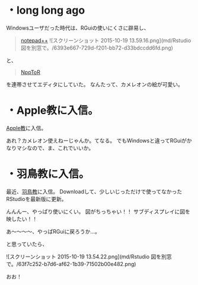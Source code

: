 
# ・long long ago
Windowsユーザだった時代は、RGuiの使いにくさに辟易し、
> [notepad++](https://notepad-plus-plus.org/)
![スクリーンショット 2015-10-19 13.59.16.png](md/Rstudio 図を別窓で。/6393e667-729d-f201-bb72-d33bdccdd6fd.png)

と、
> [NppToR](http://sourceforge.net/projects/npptor/)

を連帯させてエディタにしていた。
なんたって、カメレオンの絵が可愛い。

# ・Apple教に入信。
[Apple教](http://ja.uncyclopedia.info/wiki/%E3%82%A2%E3%83%83%E3%83%97%E3%83%AB_%E3%82%A4%E3%83%B3%E3%82%B3%E3%83%BC%E3%83%9D%E3%83%AC%E3%82%A4%E3%83%86%E3%83%83%E3%83%89)に入信。

あれ？カメレオン使えねーじゃんか。てなる。
でもWindowsと違ってRGuiがかなりマシなので、ま、これでいいか。

# ・羽鳥教に入信。
最近、[羽鳥教](http://qiita.com/uri/items/a66b682507181baa0d50)に入信。
Downloadして、少しいじっただけで使ってなかったRStudioを最新版に更新。

んんんー、やっぱり使いにくい。
図がちっちゃい！！
サブディスプレイに図を映したい！！

あ〜〜〜〜、やっぱRGuiに戻ろうか…。

と思っていたら、

![スクリーンショット 2015-10-19 13.54.22.png](md/Rstudio 図を別窓で。/63f7c252-b7d6-af62-1b39-71502b00e482.png)


おお！


